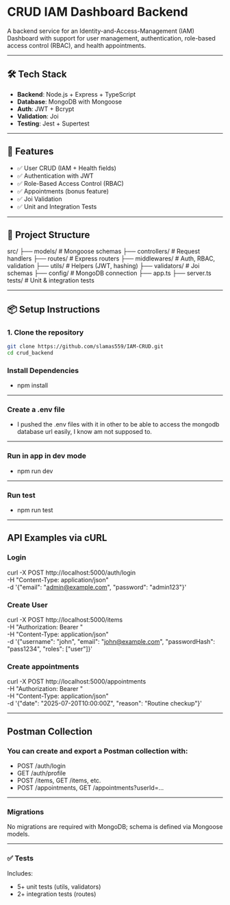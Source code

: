 # CRUD IAM Dashboard Backend

A backend service for an Identity-and-Access-Management (IAM) Dashboard with support for user management, authentication, role-based access control (RBAC), and health appointments.

---

## 🛠 Tech Stack

- **Backend**: Node.js + Express + TypeScript
- **Database**: MongoDB with Mongoose
- **Auth**: JWT + Bcrypt
- **Validation**: Joi
- **Testing**: Jest + Supertest

---

## 🚀 Features

- ✅ User CRUD (IAM + Health fields)
- ✅ Authentication with JWT
- ✅ Role-Based Access Control (RBAC)
- ✅ Appointments (bonus feature)
- ✅ Joi Validation
- ✅ Unit and Integration Tests

---

## 📁 Project Structure

src/
├── models/ # Mongoose schemas
├── controllers/ # Request handlers
├── routes/ # Express routers
├── middlewares/ # Auth, RBAC, validation
├── utils/ # Helpers (JWT, hashing)
├── validators/ # Joi schemas
├── config/ # MongoDB connection
├── app.ts
├── server.ts
tests/ # Unit & integration tests


---

## 📦 Setup Instructions

### 1. Clone the repository
```bash
git clone https://github.com/slamas559/IAM-CRUD.git
cd crud_backend
```
### Install Dependencies
 - npm install
---
### Create a .env file
 - I pushed the .env files with it in other to be able to access the mongodb database url easily, I know am not supposed to.
---
### Run in app in dev mode
 - npm run dev
---
### Run test
 - npm run test
---
## API Examples via cURL 

 ### Login
 curl -X POST http://localhost:5000/auth/login \
 -H "Content-Type: application/json" \
 -d '{"email": "admin@example.com", "password": "admin123"}'

 ### Create User
 curl -X POST http://localhost:5000/items \
 -H "Authorization: Bearer <token>" \
 -H "Content-Type: application/json" \
 -d '{"username": "john", "email": "john@example.com", "passwordHash": "pass1234", "roles": ["user"]}'
 
 ### Create appointments
 curl -X POST http://localhost:5000/appointments \
 -H "Authorization: Bearer <token>" \
 -H "Content-Type: application/json" \
 -d '{"date": "2025-07-20T10:00:00Z", "reason": "Routine checkup"}'

---

## Postman Collection
### You can create and export a Postman collection with:
- POST /auth/login
- GET /auth/profile
- POST /items, GET /items, etc.
- POST /appointments, GET /appointments?userId=...

---

### Migrations
No migrations are required with MongoDB; schema is defined via Mongoose models.

---

### ✅ Tests
Includes:
- 5+ unit tests (utils, validators)
- 2+ integration tests (routes)

